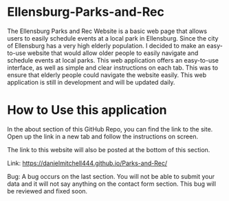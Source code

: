 # Ellensburg-Parks-and-Rec

The Ellensburg Parks and Rec Website is a basic web page that allows users to easily schedule events at a local park in Ellensburg. Since the city of Ellensburg has
a very high elderly population. I decided to make an easy-to-use website that would allow older people to easily navigate and schedule events at local parks. This 
web application offers an easy-to-use interface, as well as simple and clear instructions on each tab. This was to ensure that elderly people could navigate the website
easily. This web application is still in development and will be updated daily.


# How to Use this application

In the about section of this GitHub Repo, you can find the link to the site. Open up the link in a new tab and follow the instructions on screen.

The link to this website will also be posted at the bottom of this section.

Link:  https://danielmitchell444.github.io/Parks-and-Rec/



Bug: A bug occurs on the last section. You will not be able to submit your data and it will not say anything on the contact form section. This bug will be reviewed and fixed soon.
